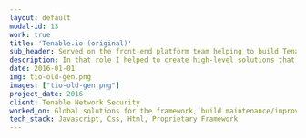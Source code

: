 ```yaml
---
layout: default
modal-id: 13
work: true
title: 'Tenable.io (original)'
sub_header: Served on the front-end platform team helping to build Tenable.io (the companies flagship product).
description: In that role I helped to create high-level solutions that were consumed by our feature teams while also supporting/extending the platform. 
date: 2016-01-01
img: tio-old-gen.png
images: ["tio-old-gen.png"]
project_date: 2016
client: Tenable Network Security
worked_on: Global solutions for the framework, build maintenance/improvements
tech_stack: Javascript, Css, Html, Proprietary Framework 
---
```

